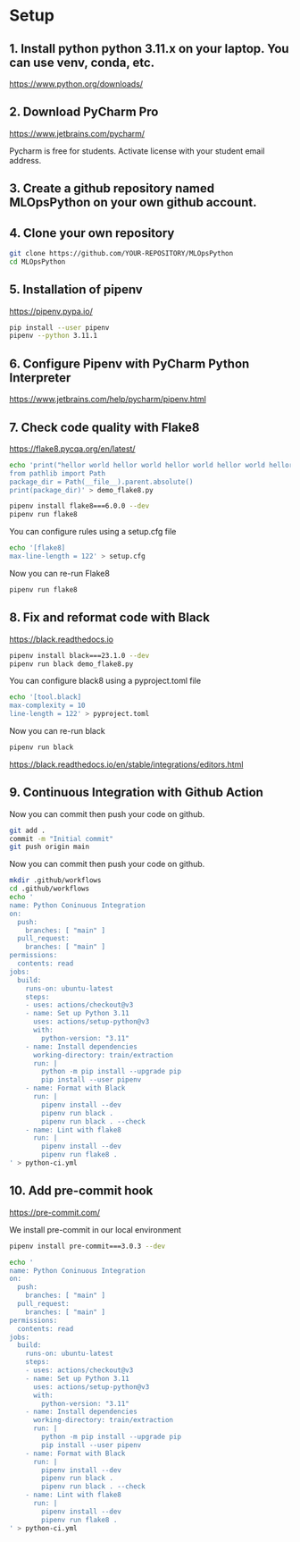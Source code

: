 # Setup

## 1. Install python python 3.11.x on your laptop. You can use venv, conda, etc.
https://www.python.org/downloads/

##  2. Download PyCharm Pro 
https://www.jetbrains.com/pycharm/

Pycharm is free for students.
Activate license with your student email address.

##  3. Create a github repository named MLOpsPython on your own github account.
##  4. Clone your own repository

```bash
git clone https://github.com/YOUR-REPOSITORY/MLOpsPython
cd MLOpsPython
```

## 5. Installation of pipenv

https://pipenv.pypa.io/

```bash
pip install --user pipenv
pipenv --python 3.11.1
```

## 6. Configure Pipenv with PyCharm Python Interpreter

https://www.jetbrains.com/help/pycharm/pipenv.html

## 7. Check code quality with Flake8 

https://flake8.pycqa.org/en/latest/

```bash
echo 'print("hellor world hellor world hellor world hellor world hellor world hellor world hellor world hellor world hellor world")
from pathlib import Path
package_dir = Path(__file__).parent.absolute()
print(package_dir)' > demo_flake8.py
```

```bash
pipenv install flake8===6.0.0 --dev
pipenv run flake8
```

You can configure rules using a setup.cfg file
```bash
echo '[flake8]
max-line-length = 122' > setup.cfg
```

Now you can re-run Flake8
```bash
pipenv run flake8
```

## 8. Fix and reformat code with Black

https://black.readthedocs.io

```bash
pipenv install black===23.1.0 --dev
pipenv run black demo_flake8.py
```

You can configure black8 using a pyproject.toml file
```bash
echo '[tool.black]
max-complexity = 10
line-length = 122' > pyproject.toml
```
Now you can re-run black
```bash
pipenv run black
```

https://black.readthedocs.io/en/stable/integrations/editors.html

## 9. Continuous Integration with Github Action

Now you can commit then push your code on github.
```bash
git add . 
commit -m "Initial commit"
git push origin main
```
Now you can commit then push your code on github.
```bash
mkdir .github/workflows
cd .github/workflows
echo '
name: Python Coninuous Integration
on:
  push:
    branches: [ "main" ]
  pull_request:
    branches: [ "main" ]
permissions:
  contents: read
jobs:
  build:
    runs-on: ubuntu-latest
    steps:
    - uses: actions/checkout@v3
    - name: Set up Python 3.11
      uses: actions/setup-python@v3
      with:
        python-version: "3.11"
    - name: Install dependencies
      working-directory: train/extraction
      run: |
        python -m pip install --upgrade pip
        pip install --user pipenv
    - name: Format with Black
      run: |
        pipenv install --dev
        pipenv run black .
        pipenv run black . --check
    - name: Lint with flake8
      run: |
        pipenv install --dev
        pipenv run flake8 .
' > python-ci.yml
```

## 10. Add pre-commit hook
https://pre-commit.com/

We install pre-commit in our local environment
```bash
pipenv install pre-commit===3.0.3 --dev
```

```bash
echo '
name: Python Coninuous Integration
on:
  push:
    branches: [ "main" ]
  pull_request:
    branches: [ "main" ]
permissions:
  contents: read
jobs:
  build:
    runs-on: ubuntu-latest
    steps:
    - uses: actions/checkout@v3
    - name: Set up Python 3.11
      uses: actions/setup-python@v3
      with:
        python-version: "3.11"
    - name: Install dependencies
      working-directory: train/extraction
      run: |
        python -m pip install --upgrade pip
        pip install --user pipenv
    - name: Format with Black
      run: |
        pipenv install --dev
        pipenv run black .
        pipenv run black . --check
    - name: Lint with flake8
      run: |
        pipenv install --dev
        pipenv run flake8 .
' > python-ci.yml
```